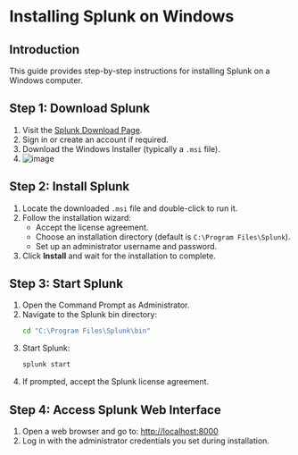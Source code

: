 
# Installing Splunk on Windows

## Introduction
This guide provides step-by-step instructions for installing Splunk on a Windows computer.

## Step 1: Download Splunk
1. Visit the [Splunk Download Page](https://www.splunk.com/en_us/download.html).
2. Sign in or create an account if required.
3. Download the Windows Installer (typically a `.msi` file).
4. ![image](https://github.com/user-attachments/assets/f1a0173e-2236-4ebb-8c50-5358fc524aec)


## Step 2: Install Splunk
1. Locate the downloaded `.msi` file and double-click to run it.
2. Follow the installation wizard:
   - Accept the license agreement.
   - Choose an installation directory (default is `C:\Program Files\Splunk`).
   - Set up an administrator username and password.
3. Click **Install** and wait for the installation to complete.

## Step 3: Start Splunk
1. Open the Command Prompt as Administrator.
2. Navigate to the Splunk bin directory:
   ```sh
   cd "C:\Program Files\Splunk\bin"
   ```
3. Start Splunk:
   ```sh
   splunk start
   ```
4. If prompted, accept the Splunk license agreement.

## Step 4: Access Splunk Web Interface
1. Open a web browser and go to: [http://localhost:8000](http://localhost:8000)
2. Log in with the administrator credentials you set during installation.
